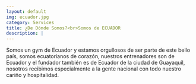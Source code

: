 ```yaml
---
layout: default
img: ecuador.jpg
category: Services
title: ¿De Dónde Somos?<br>Somos de ECUADOR
description: |
---
```

  Somos un gym de Ecuador y estamos orgullosos de ser parte de este bello país, somos ecuatorianos de corazón, nuestros entrenadores son de Ecuador y el fundador también es de Ecuador de la ciudad de Guayaquil, nosotros recibimos especialmente a la gente nacional con todo nuestro cariño y hospitalidad.